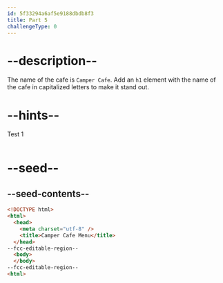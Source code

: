 ```yaml
---
id: 5f33294a6af5e9188dbdb8f3
title: Part 5
challengeType: 0
---
```


# --description--

The name of the cafe is `Camper Cafe`. Add an `h1` element with the name of the cafe in capitalized letters to make it stand out.

# --hints--

Test 1

```js

```

# --seed--

## --seed-contents--

```html
<!DOCTYPE html>
<html>
  <head>
    <meta charset="utf-8" />
    <title>Camper Cafe Menu</title>
  </head>
--fcc-editable-region--
  <body>
  </body>
--fcc-editable-region--
<html>
```
